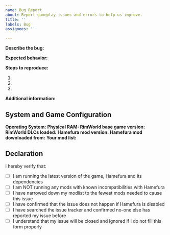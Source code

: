 ```yaml
---
name: Bug Report
about: Report gameplay issues and errors to help us improve.
title: ''
labels: Bug
assignees: ''

---
```


<!-- Please complete the template below in ENGLISH. Reports that do not follow the template will be closed and ignored. -->
<!-- Do NOT type inside comment tags, or your text won't show up -->

**Describe the bug:**  
<!-- What happened? -->

**Expected behavior:**  
<!-- What did you expect to happen? -->

**Steps to reproduce:**  
<!-- What does the mod author need to do to make the bug happen? (so that he can track down the cause) -->
1.
2.
3.

**Additional information:**
<!-- If you have screenshots, you can directly drag them here to upload and attach them here-->
<!-- If you have warning/error messages from the Debug log, copy and paste only the relevant bits -->
<!-- Do NOT paste your whole log -->

## System and Game Configuration
**Operating System:** <!-- e.g. Microsoft Windows 10 (64-bit) -->
**Physical RAM:** <!-- e.g. 16.0 GB-->
**RimWorld base game version:** <!-- e.g. 1.2.2753 -->
**RimWorld DLCs loaded:** <!-- none or Royalty -->
**Hamefura mod version:** <!-- e.g. 1.0.0 -->
**Hamefura mod downloaded from:** <!-- GitHub or Steam -->
**Your mod list:** <!-- List each mod with its version number - e.g. Harmony 2.0.4, JecTools 1.1.1.2 -->

## Declaration
<!-- Type x inside the [ ] to tick, like this: [x] -->
I hereby verify that:
- [ ] I am running the latest version of the game, Hamefura and its dependencies
- [ ] I am NOT running any mods with known incompatibilities with Hamefura
- [ ] I have narrowed down my modlist to the fewest mods needed to cause this issue
- [ ] I have confirmed that the issue does not happen if Hamefura is disabled
- [ ] I have searched the issue tracker and confirmed no-one else has reported my issue before
- [ ] I understand that my issue will be closed and ignored if I do not fill this form properly
